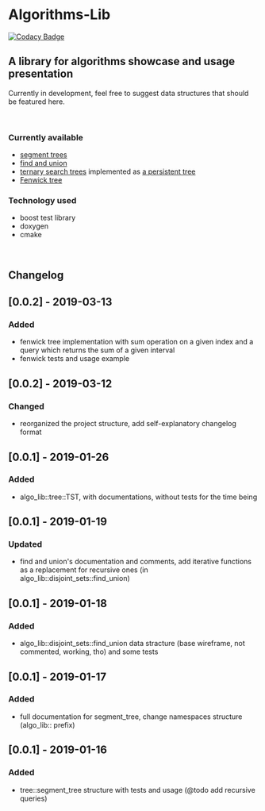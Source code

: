 # Algorithms-Lib #

[![Codacy Badge](https://api.codacy.com/project/badge/Grade/5d90d7cf3e1b4b5f9b55613dc29b7a4e)](https://app.codacy.com/app/vanbinhstudios/Algorithms-Lib?utm_source=github.com&utm_medium=referral&utm_content=fiffeek/Algorithms-Lib&utm_campaign=Badge_Grade_Dashboard)

## A library for algorithms showcase and usage presentation ##

Currently in development, feel free to suggest data structures
that should be featured here.

<br>

### Currently available ###
- <a href="https://en.wikipedia.org/wiki/Segment_tree">segment trees</a>
- <a href="https://en.wikipedia.org/wiki/Disjoint-set_data_structure">find and union</a>
- <a href="https://en.wikipedia.org/wiki/Ternary_search_tree">ternary search trees</a> implemented as <a href="https://en.wikipedia.org/wiki/Persistent_data_structure">a persistent tree</a>
- <a href="https://en.wikipedia.org/wiki/Fenwick_tree">Fenwick tree</a>

### Technology used ###
- boost test library
- doxygen
- cmake

<br>

## Changelog ##

## [0.0.2] - 2019-03-13
### Added
- fenwick tree implementation with sum operation on a given index and a query which returns the sum of a given interval
- fenwick tests and usage example 

## [0.0.2] - 2019-03-12
### Changed
- reorganized the project structure, add self-explanatory changelog format

## [0.0.1] - 2019-01-26
### Added
- algo_lib::tree::TST, with documentations, without tests for the time being

## [0.0.1] - 2019-01-19
### Updated
- find and union's documentation and comments, add iterative functions as a replacement for recursive ones (in algo_lib::disjoint_sets::find_union)

## [0.0.1] - 2019-01-18
### Added
- algo_lib::disjoint_sets::find_union data stracture (base wireframe, not commented, working, tho) and some tests

## [0.0.1] - 2019-01-17
### Added
- full documentation for segment_tree, change namespaces structure (algo_lib:: prefix)

## [0.0.1] - 2019-01-16
### Added
- tree::segment_tree structure with tests and usage (@todo add recursive queries)
